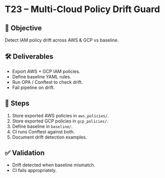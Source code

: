 # T23 – Multi-Cloud Policy Drift Guard

## 🎯 Objective
Detect IAM policy drift across AWS & GCP vs baseline.

## 🛠️ Deliverables
- Export AWS + GCP IAM policies.
- Define baseline YAML rules.
- Run OPA / Conftest to check drift.
- Fail pipeline on drift.

## 🚀 Steps
1. Store exported AWS policies in `aws_policies/`.
2. Store exported GCP policies in `gcp_policies/`.
3. Define baseline in `baseline/`.
4. CI runs Conftest against both.
5. Document drift detection examples.

## ✅ Validation
- Drift detected when baseline mismatch.
- CI fails appropriately.
